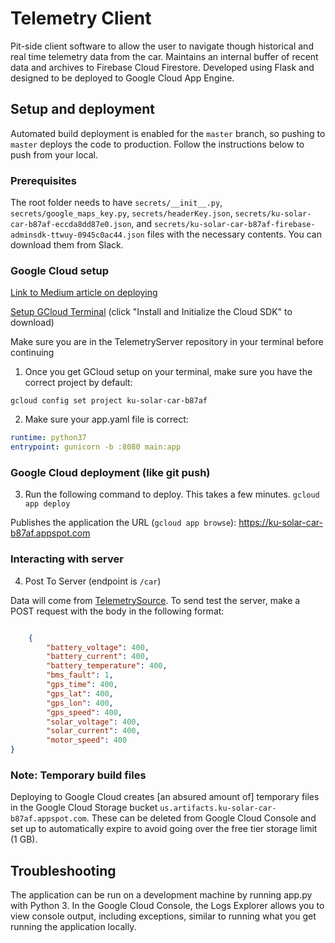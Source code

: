 # Telemetry Client
Pit-side client software to allow the user to navigate though historical and real time telemetry data from the car. Maintains an internal buffer of recent data and archives to Firebase Cloud Firestore. Developed using Flask and designed to be deployed to Google Cloud App Engine.

## Setup and deployment
Automated build deployment is enabled for the `master` branch, so pushing to `master` deploys the code to production. Follow the instructions below to push from your local.

### Prerequisites
The root folder needs to have `secrets/__init__.py`, `secrets/google_maps_key.py`, `secrets/headerKey.json`, `secrets/ku-solar-car-b87af-eccda8dd87e0.json`, and `secrets/ku-solar-car-b87af-firebase-adminsdk-ttwuy-0945c0ac44.json`
files with the necessary contents. You can download them from Slack.

### Google Cloud setup
[Link to Medium article on deploying](https://medium.com/@dmahugh_70618/deploying-a-flask-app-to-google-app-engine-faa883b5ffab)

[Setup GCloud Terminal](https://cloud.google.com/appengine/docs/standard/python3/setting-up-environment) (click "Install and Initialize the Cloud SDK" to download)

Make sure you are in the TelemetryServer repository in your terminal before continuing

1. Once you get GCloud setup on your terminal, make sure you have the correct project by default:

`gcloud config set project ku-solar-car-b87af`

2. Make sure your app.yaml file is correct:

```YAML
runtime: python37
entrypoint: gunicorn -b :8080 main:app
```

### Google Cloud deployment (like git push)
3. Run the following command to deploy. This takes a few minutes.
`gcloud app deploy`

Publishes the application the URL (`gcloud app browse`): https://ku-solar-car-b87af.appspot.com

### Interacting with server
4. Post To Server (endpoint is `/car`)

Data will come from [TelemetrySource](https://github.com/KU-Solar-Car/TelemetrySource). To send test the server, make a POST request with the body in the following format:

```json

    {
        "battery_voltage": 400,
        "battery_current": 400,
        "battery_temperature": 400,
        "bms_fault": 1,
        "gps_time": 400,
        "gps_lat": 400,
        "gps_lon": 400,
        "gps_speed": 400,
        "solar_voltage": 400,
        "solar_current": 400,
        "motor_speed": 400
}

```

### Note: Temporary build files

Deploying to Google Cloud creates \[an absured amount of\] temporary files in the Google Cloud Storage bucket `us.artifacts.ku-solar-car-b87af.appspot.com`. These can be deleted from Google Cloud Console and set up to automatically expire to avoid going over the free tier storage limit (1 GB). 

## Troubleshooting

The application can be run on a development machine by running app.py with Python 3. In the Google Cloud Console, the Logs Explorer allows you to view console output, including exceptions, similar to running what you get running the application locally.
